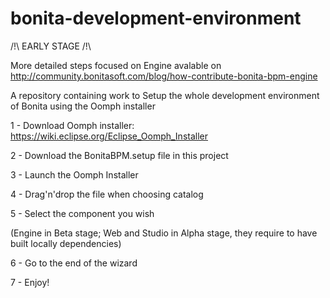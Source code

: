 bonita-development-environment
==============================

/!\ EARLY STAGE /!\

More detailed steps focused on Engine avalable on http://community.bonitasoft.com/blog/how-contribute-bonita-bpm-engine

A repository containing work to Setup the whole development environment of Bonita using the Oomph installer

1 - Download Oomph installer: https://wiki.eclipse.org/Eclipse_Oomph_Installer

2 - Download the BonitaBPM.setup file in this project

3 - Launch the Oomph Installer

4 - Drag'n'drop the file when choosing catalog

5 - Select the component you wish

(Engine in Beta stage; Web and Studio in Alpha stage, they require to have built locally dependencies)

6 - Go to the end of the wizard

7 - Enjoy!
